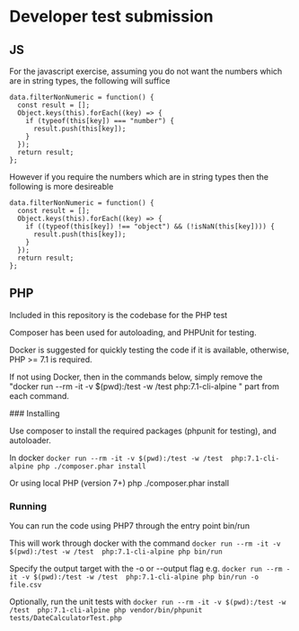 # Developer test submission

## JS

For the javascript exercise, assuming you do not want the numbers which are in string types, the following will suffice

```
data.filterNonNumeric = function() { 
  const result = [];
  Object.keys(this).forEach((key) => {
    if (typeof(this[key]) === "number") {
      result.push(this[key]);
    }
  });
  return result;
};
```

However if you require the numbers which are in string types then the following is more desireable

```
data.filterNonNumeric = function() { 
  const result = [];
  Object.keys(this).forEach((key) => {
    if ((typeof(this[key]) !== "object") && (!isNaN(this[key]))) {
      result.push(this[key]);
    }
  });
  return result;
};
```

## PHP

Included in this repository is the codebase for the PHP test

Composer has been used for autoloading, and PHPUnit for testing.

Docker is suggested for quickly testing the code if it is available, otherwise, PHP >= 7.1 is required.

If not using Docker, then in the commands below, simply remove the "docker run --rm -it -v $(pwd):/test -w /test  php:7.1-cli-alpine " part from each command.

### Installing

Use composer to install the required packages (phpunit for testing), and autoloader.

In docker ```docker run --rm -it -v $(pwd):/test -w /test  php:7.1-cli-alpine php ./composer.phar install```

Or using local PHP (version 7+) php ./composer.phar install

### Running

You can run the code using PHP7 through the entry point bin/run

This will work through docker with the command ```docker run --rm -it -v $(pwd):/test -w /test  php:7.1-cli-alpine php bin/run```

Specify the output target with the -o or --output flag e.g. ```docker run --rm -it -v $(pwd):/test -w /test  php:7.1-cli-alpine php bin/run -o file.csv```

Optionally, run the unit tests with ```docker run --rm -it -v $(pwd):/test -w /test  php:7.1-cli-alpine php vendor/bin/phpunit tests/DateCalculatorTest.php```

